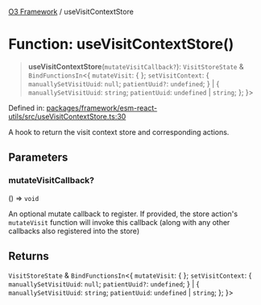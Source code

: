 [O3 Framework](../API.md) / useVisitContextStore

# Function: useVisitContextStore()

> **useVisitContextStore**(`mutateVisitCallback?`): `VisitStoreState` & `BindFunctionsIn`\<\{ `mutateVisit`: \{ \}; `setVisitContext`: \{ `manuallySetVisitUuid`: `null`; `patientUuid?`: `undefined`; \} \| \{ `manuallySetVisitUuid`: `string`; `patientUuid`: `undefined` \| `string`; \}; \}\>

Defined in: [packages/framework/esm-react-utils/src/useVisitContextStore.ts:30](https://github.com/openmrs/openmrs-esm-core/blob/main/packages/framework/esm-react-utils/src/useVisitContextStore.ts#L30)

A hook to return the visit context store and corresponding actions.

## Parameters

### mutateVisitCallback?

() => `void`

An optional mutate callback to register. If provided, the
store action's `mutateVisit` function will invoke this callback (along with any other
callbacks also registered into the store)

## Returns

`VisitStoreState` & `BindFunctionsIn`\<\{ `mutateVisit`: \{ \}; `setVisitContext`: \{ `manuallySetVisitUuid`: `null`; `patientUuid?`: `undefined`; \} \| \{ `manuallySetVisitUuid`: `string`; `patientUuid`: `undefined` \| `string`; \}; \}\>
